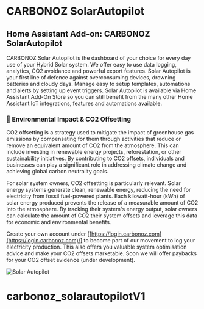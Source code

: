 # CARBONOZ SolarAutopilot


## Home Assistant Add-on: CARBONOZ SolarAutopilot

CARBONOZ Solar Autopilot is the dashboard of your choice for every day use of your Hybrid Solar system. We offer easy to use data logging, analytics, CO2 avoidance and powerful export features. Solar Autopilot is your first line of defence against overconsuming devices, drowning batteries and cloudy days. Manage easy to setup templates, automations and alerts by setting up event triggers. Solar Autopilot is available via Home Assistant Add-On Store so you can still benefit from the many other Home Assistant IoT integrations, features and automations available.

### 🌱 Environmental Impact & CO2 Offsetting

CO2 offsetting is a strategy used to mitigate the impact of greenhouse gas emissions by compensating for them through activities that reduce or remove an equivalent amount of CO2 from the atmosphere. This can include investing in renewable energy projects, reforestation, or other sustainability initiatives. By contributing to CO2 offsets, individuals and businesses can play a significant role in addressing climate change and achieving global carbon neutrality goals.

For solar system owners, CO2 offsetting is particularly relevant. Solar energy systems generate clean, renewable energy, reducing the need for electricity from fossil fuel-powered plants. Each kilowatt-hour (kWh) of solar energy produced prevents the release of a measurable amount of CO2 into the atmosphere. By tracking their system's energy output, solar owners can calculate the amount of CO2 their system offsets and leverage this data for economic and environmental benefits.

Create your own account under  [[https://login.carbonoz.com](https://login.carbonoz.com)/] to become part of our movement to log your electricity production. This also offers you valuable system optimisation advice and make your CO2 offsets marketable. Soon we will offer paybacks for your CO2 offset evidence (under development).


  
![Solar Autopilot](https://carbonoz.com/assets/images/image07.jpg?v=ec2a6fe4)






# carbonoz_solarautopilotV1
